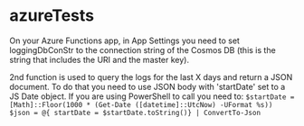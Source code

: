 # azureTests

On your Azure Functions app, in App Settings you need to set loggingDbConStr to the connection
string of the Cosmos DB (this is the string that includes the URI and the master key).

2nd function is used to query the logs for the last X days and return a JSON document.
To do that you need to use JSON body with 'startDate' set to a JS Date object.
If you are using PowerShell to call you need to:
`$startDate = [Math]::Floor(1000 * (Get-Date ([datetime]::UtcNow) -UFormat %s))`
`$json = @{ startDate = $startDate.toString()} | ConvertTo-Json`